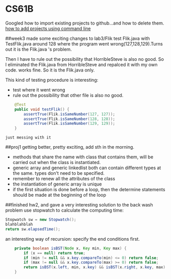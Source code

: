 # CS61B

Googled how to import existing projects to github...and how to delete them.
[how to add projects using command line](https://help.github.com/articles/adding-an-existing-project-to-github-using-the-command-line/)

##week3
made some exciting changes to lab3/Flik 
test Flik.java with TestFlik.java around 128 where the program went wrong(127,128,129).Turns out it is the Flik.java 's problem.

Then I have to rule out the possibility that HorribleSteve is also no good. So I eliminated the Flik.java from HorribleSteve and repalced it with my own code. works fine.
So it is the Flik.java only.

This kind of testing procedure is interesting:
* test where it went wrong
* rule out the possibility that other file is also no good.


```java
    @Test
    public void testFlik() {
        assertTrue(Flik.isSameNumber(127, 127));
        assertTrue(Flik.isSameNumber(128, 128));
        assertTrue(Flik.isSameNumber(129, 129));
    }
```
`just messing with it`

##proj1
getting better, pretty exciting, add sth in the morning.
* methods that share the name with class that contains them, will be carried out when the class is instantiated.
* generic array and generic linkedlist both can contain different types at the same. types don't need to be specified.
* remember to renew all the attributes of the class
* the instantiation of generic array is unique
* if the first situation is done before a loop, then the determine statements should be made at the beginning of the loop

##finished hw2, and gave a very interesting solution to the back wash problem
use stopwatch to calculate the computing time:
```java
Stopwatch sw = new Stopwatch();
blahblahblah
return sw.elapsedTime();
```

an interesting way of recursion:
specify the end conditions first.
```java
    private boolean isBST(Node x, Key min, Key max) {
        if (x == null) return true;
        if (min != null && x.key.compareTo(min) <= 0) return false;
        if (max != null && x.key.compareTo(max) >= 0) return false;
        return isBST(x.left, min, x.key) && isBST(x.right, x.key, max);
    }
```
